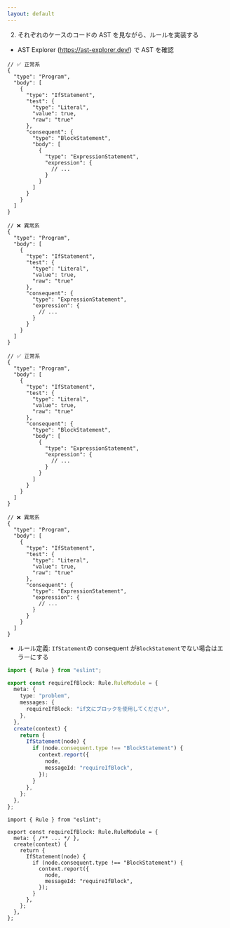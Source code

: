 ```yaml
---
layout: default
---
```


<style scoped>
.slidev-vclick-hidden {
  display: none;
}
.small-code-json {
  .slidev-code {
    font-size: 0.7rem !important;
    line-height: 0rem !important;
    width: 400px !important;
  }
}

.small-code-ts {
  .slidev-code {
    font-size: 0.75rem !important;
    line-height: 0rem !important;
  }
}
</style>

<div class="_bullet">

2. それぞれのケースのコードの AST を見ながら、ルールを実装する

<div v-click="[0]">

* AST Explorer (https://ast-explorer.dev/) で AST を確認

</div>

</div>

<div class="flex justify-around small-code-json" v-click="[1]">

```json{*}
// ✅ 正常系
{
  "type": "Program",
  "body": [
    {
      "type": "IfStatement",
      "test": {
        "type": "Literal",
        "value": true,
        "raw": "true"
      },
      "consequent": {
        "type": "BlockStatement",
        "body": [
          {
            "type": "ExpressionStatement",
            "expression": {
              // ...
            }
          }
        ]
      }
    }
  ]
}
```

<div>

```json{*}
// ❌ 異常系
{
  "type": "Program",
  "body": [
    {
      "type": "IfStatement",
      "test": {
        "type": "Literal",
        "value": true,
        "raw": "true"
      },
      "consequent": {
        "type": "ExpressionStatement",
        "expression": {
          // ...
        }
      }
    }
  ]
}
```

</div>

</div>

<div class="flex justify-around small-code-json" v-click="[2]">

```json{12-22}
// ✅ 正常系
{
  "type": "Program",
  "body": [
    {
      "type": "IfStatement",
      "test": {
        "type": "Literal",
        "value": true,
        "raw": "true"
      },
      "consequent": {
        "type": "BlockStatement",
        "body": [
          {
            "type": "ExpressionStatement",
            "expression": {
              // ...
            }
          }
        ]
      }
    }
  ]
}
```

<div>

```json{12-17}
// ❌ 異常系
{
  "type": "Program",
  "body": [
    {
      "type": "IfStatement",
      "test": {
        "type": "Literal",
        "value": true,
        "raw": "true"
      },
      "consequent": {
        "type": "ExpressionStatement",
        "expression": {
          // ...
        }
      }
    }
  ]
}
```

</div>

</div>

<div class="_bullet" v-click="3">

* ルール定義: `IfStatement`の consequent が`BlockStatement`でない場合はエラーにする

</div>

<div v-click="[4]" class="small-code-ts">

```ts
import { Rule } from "eslint";

export const requireIfBlock: Rule.RuleModule = {
  meta: {
    type: "problem",
    messages: {
      requireIfBlock: "if文にブロックを使用してください",
    },
  },
  create(context) {
    return {
      IfStatement(node) {
        if (node.consequent.type !== "BlockStatement") {
          context.report({
            node,
            messageId: "requireIfBlock",
          });
        }
      },
    };
  },
};
```

</div>

<div v-click="5">

```ts{*}
import { Rule } from "eslint";

export const requireIfBlock: Rule.RuleModule = {
  meta: { /** ... */ },
  create(context) {
    return {
      IfStatement(node) {
        if (node.consequent.type !== "BlockStatement") {
          context.report({
            node,
            messageId: "requireIfBlock",
          });
        }
      },
    };
  },
};
```

</div>

<!-- 
コードの AST を見る際には、 ast explorer というサイトが非常に便利です  
このセッションで紹介している AST はそのサイトで確認した AST を 非常に単純化にしたものを使用しております。  
こちらがその AST の内容です。

[click] 正常としたいコードの AST と、異常としたいコードの AST を比較してみると、`IfStatement`のノードのプロパティである`consequent`の中身に違いがあることが確認できます。  
[click] 正常としたい AST の方では、`consequent`の type が`BlockStatement`であるのに対し、異常としたい AST の方は、`ExpressionStatement`となっています。

[click] これを元に自然言語でルールを定義すると、「`IfStatement`の consequent が`BlockStatement`でない場合はエラーにする」というようになります。  
これを実際にコードに落すと、こちらのようになります。 

[click] meta の部分は今回あまり重要ではないので、`create`メソッドにフォーカスを当ててみます

[click] 今回定義するルールは、If 文のノードに対する操作を行いたいので、`create`メソッドの`return`に`IfStatement`を指定しています。  
これにより、eslint が `IfStatement` のノードを探索する際に、記述した処理が実行されます。

そして、定義した通り、consequent の type が `BlockStatement` でない場合はエラーにします。

ルールの実装は、これで終わりです。  
JavaScript コードを対象とした ESLint のルール実装は、このように、ほとんどの場合で AST に沿って実装していく作業になります。

さて、ここまでで、ルールの実装が完了しましたので、
-->